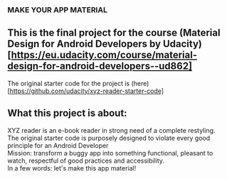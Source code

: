 ### MAKE YOUR APP MATERIAL

## This is the final project for the course (Material Design for Android Developers by Udacity) [https://eu.udacity.com/course/material-design-for-android-developers--ud862]<br>
 The original starter code for the project is (here) [https://github.com/udacity/xyz-reader-starter-code]<br>
 ## What this project is about:
 XYZ reader is an e-book reader in strong need of a complete restyling. <br>
 The original starter code is purposely designed to violate every good principle for an Android Developer <br>
 Mission: transform a buggy app into something functional, pleasant to watch, respectful of good practices and accessibility. <br>
 In a few words: let's make this app material!
 